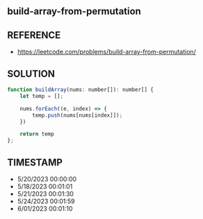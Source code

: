 ## build-array-from-permutation

## REFERENCE

- https://leetcode.com/problems/build-array-from-permutation/

## SOLUTION

``` javascript
function buildArray(nums: number[]): number[] {
    let temp = [];

    nums.forEach((e, index) => {
        temp.push(nums[nums[index]]);
    })

    return temp
};
```


## TIMESTAMP

- 5/20/2023 00:00:00 
- 5/18/2023 00:01:01 
- 5/21/2023 00:01:30 
- 5/24/2023 00:01:59
- 6/01/2023 00:01:10
